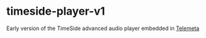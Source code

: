 # timeside-player-v1
Early version of the TimeSide advanced audio player embedded in [Telemeta](https://github.com/Parisson/Telemeta)
